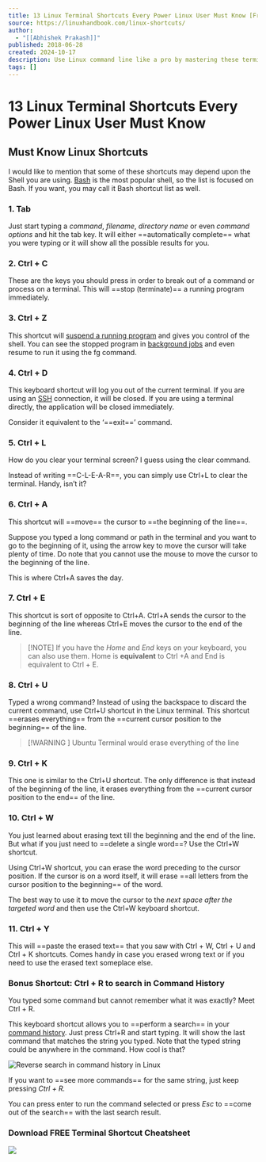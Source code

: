 ```yaml
---
title: 13 Linux Terminal Shortcuts Every Power Linux User Must Know [Free Cheatsheet]
source: https://linuxhandbook.com/linux-shortcuts/
author:
  - "[[Abhishek Prakash]]"
published: 2018-06-28
created: 2024-10-17
description: Use Linux command line like a pro by mastering these terminal shortcuts and increase your productivity. Includes a free downloadable cheatsheet.
tags: []
---
```


# 13 Linux Terminal Shortcuts Every Power Linux User Must Know

## Must Know Linux Shortcuts

I would like to mention that some of these shortcuts may depend upon the Shell you are using. [Bash](https://www.gnu.org/software/bash/manual/html_node/What-is-Bash_003f.html) is the most popular shell, so the list is focused on Bash. If you want, you may call it Bash shortcut list as well.

### 1\. Tab

Just start typing a _command_, _filename_, _directory name_ or even _command options_ and hit the tab key. It will either ==automatically complete== what you were typing or it will show all the possible results for you.

### 2\. Ctrl + C

These are the keys you should press in order to break out of a command or process on a terminal. This will ==stop (terminate)== a running program immediately.

### 3\. Ctrl + Z

This shortcut will [suspend a running program](https://linuxhandbook.com/suspend-resume-process/) and gives you control of the shell. You can see the stopped program in [background jobs](https://linuxhandbook.com/run-process-background/) and even resume to run it using the fg command.

### 4\. Ctrl + D

This keyboard shortcut will log you out of the current terminal. If you are using an [SSH](https://www.ssh.com/ssh/protocol/) connection, it will be closed. If you are using a terminal directly, the application will be closed immediately.

Consider it equivalent to the ‘==exit==’ command.

### 5\. Ctrl + L

How do you clear your terminal screen? I guess using the clear command.

Instead of writing ==C-L-E-A-R==, you can simply use Ctrl+L to clear the terminal. Handy, isn’t it?

### 6\. Ctrl + A

This shortcut will ==move== the cursor to ==the beginning of the line==.

Suppose you typed a long command or path in the terminal and you want to go to the beginning of it, using the arrow key to move the cursor will take plenty of time. Do note that you cannot use the mouse to move the cursor to the beginning of the line.

This is where Ctrl+A saves the day.

### 7\. Ctrl + E

This shortcut is sort of opposite to Ctrl+A. Ctrl+A sends the cursor to the beginning of the line whereas Ctrl+E moves the cursor to the end of the line.

> [!NOTE] If you have the _Home_ and _End_ keys on your keyboard, you can also use them. Home is __equivalent__ to Ctrl +A and End is equivalent to Ctrl + E.

### 8\. Ctrl + U

Typed a wrong command? Instead of using the backspace to discard the current command, use Ctrl+U shortcut in the Linux terminal. This shortcut ==erases everything== from the ==current cursor position to the beginning== of the line.

> [!WARNING ] Ubuntu Terminal would erase everything of the line

### 9\. Ctrl + K

This one is similar to the Ctrl+U shortcut. The only difference is that instead of the beginning of the line, it erases everything from the ==current cursor position to the end== of the line.

### 10\. Ctrl + W

You just learned about erasing text till the beginning and the end of the line. But what if you just need to ==delete a single word==? Use the Ctrl+W shortcut.

Using Ctrl+W shortcut, you can erase the word preceding to the cursor position. If the cursor is on a word itself, it will erase ==all letters from the cursor position to the beginning== of the word.

The best way to use it to move the cursor to the _next space after the targeted word_ and then use the Ctrl+W keyboard shortcut.

### 11\. Ctrl + Y

This will ==paste the erased text== that you saw with Ctrl + W, Ctrl + U and Ctrl + K shortcuts. Comes handy in case you erased wrong text or if you need to use the erased text someplace else.

### Bonus Shortcut: Ctrl + R to search in Command History

You typed some command but cannot remember what it was exactly? Meet Ctrl + R.

This keyboard shortcut allows you to ==perform a search== in your [command history](https://linuxhandbook.com/history-command/). Just press Ctrl+R and start typing. It will show the last command that matches the string you typed. Note that the typed string could be anywhere in the command. How cool is that?

![Reverse search in command history in Linux](https://linuxhandbook.com/content/images/2021/08/reverse-search-linux.png)

If you want to ==see more commands== for the same string, just keep pressing _Ctrl + R._

You can press enter to run the command selected or press _Esc_ to ==come out of the search== with the last search result.

### Download FREE Terminal Shortcut Cheatsheet

![](https://linuxhandbook.com/content/images/2022/04/lhb-terminal-shortcut-cheatsheet-1.webp)
